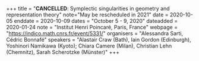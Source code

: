 +++
title = "<b>CANCELLED</b>: Symplectic singularities in geometry and representation theory"
note="May be rescheduled in 2021"
date = 2020-10-05
enddate = 2020-10-09
dates = "October 5 - 9, 2020"
dateadded = 2020-01-24
note = "Institut Henri Poincaré, Paris, France"
webpage = "https://indico.math.cnrs.fr/event/5331/"
organisers = "Alessandra Sarti, Cédric Bonnafé"
speakers = "Alastair Craw (Bath), Iain Gordon (Edinburgh), Yoshinori Namikawa (Kyoto); Chiara Camere (Milan), Christian Lehn (Chemnitz), Sarah Scherotzke (Münster)"
+++
